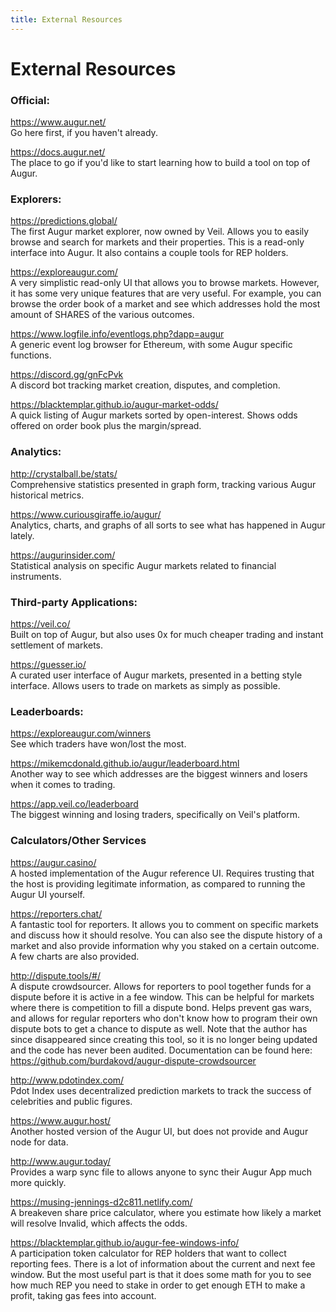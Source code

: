 ```yaml
---
title: External Resources
---
```

# External Resources 

### Official:

<https://www.augur.net/> <br />
Go here first, if you haven't already.

<https://docs.augur.net/> <br />
The place to go if you'd like to start learning how to build a tool on top of Augur.

### Explorers:

<https://predictions.global/> <br />
The first Augur market explorer, now owned by Veil. Allows you to easily browse and search for markets and their properties. This is a read-only interface into Augur. It also contains a couple tools for REP holders.

<https://exploreaugur.com/> <br />
A very simplistic read-only UI that allows you to browse markets. However, it has some very unique features that are very useful. For example, you can browse the order book of a market and see which addresses hold the most amount of SHARES of the various outcomes. 

<https://www.logfile.info/eventlogs.php?dapp=augur> <br />
A generic event log browser for Ethereum, with some Augur specific functions.

<https://discord.gg/gnFcPvk> <br />
A discord bot tracking market creation, disputes, and completion.

<https://blacktemplar.github.io/augur-market-odds/> <br />
A quick listing of Augur markets sorted by open-interest. Shows odds offered on order book plus the margin/spread.

### Analytics:

<http://crystalball.be/stats/> <br />
Comprehensive statistics presented in graph form, tracking various Augur historical metrics.

<https://www.curiousgiraffe.io/augur/> <br />
Analytics, charts, and graphs of all sorts to see what has happened in Augur lately.

<https://augurinsider.com/> <br />
Statistical analysis on specific Augur markets related to financial instruments.

### Third-party Applications:

<https://veil.co/> <br />
Built on top of Augur, but also uses 0x for much cheaper trading and instant settlement of markets.

<https://guesser.io/> <br />
A curated user interface of Augur markets, presented in a betting style interface. Allows users to trade on markets as simply as possible.

### Leaderboards:

<https://exploreaugur.com/winners> <br />
See which traders have won/lost the most.

<https://mikemcdonald.github.io/augur/leaderboard.html> <br />
Another way to see which addresses are the biggest winners and losers when it comes to trading.

<https://app.veil.co/leaderboard> <br />
The biggest winning and losing traders, specifically on Veil's platform.

### Calculators/Other Services

<https://augur.casino/> <br />
A hosted implementation of the Augur reference UI. Requires trusting that the host is providing legitimate information, as compared to running the Augur UI yourself.

<https://reporters.chat/> <br />
A fantastic tool for reporters. It allows you to comment on specific markets and discuss how it should resolve. You can also see the dispute history of a market and also provide information why you staked on a certain outcome. A few charts are also provided.

<http://dispute.tools/#/> <br />
A dispute crowdsourcer. Allows for reporters to pool together funds for a dispute before it is active in a fee window. This can be helpful for markets where there is competition to fill a dispute bond. Helps prevent gas wars, and allows for regular reporters who don't know how to program their own dispute bots to get a chance to dispute as well. Note that the author has since disappeared since creating this tool, so it is no longer being updated and the code has never been audited. Documentation can be found here: <https://github.com/burdakovd/augur-dispute-crowdsourcer>

<http://www.pdotindex.com/> <br />
Pdot Index uses decentralized prediction markets to track the success of celebrities and public figures.

<https://www.augur.host/> <br />
Another hosted version of the Augur UI, but does not provide and Augur node for data.

<http://www.augur.today/> <br />
Provides a warp sync file to allows anyone to sync their Augur App much more quickly.

<https://musing-jennings-d2c811.netlify.com/> <br />
A breakeven share price calculator, where you estimate how likely a market will resolve Invalid, which affects the odds.

<https://blacktemplar.github.io/augur-fee-windows-info/> <br />
A participation token calculator for REP holders that want to collect reporting fees. There is a lot of information about the current and next fee window. But the most useful part is that it does some math for you to see how much REP you need to stake in order to get enough ETH to make a profit, taking gas fees into account.
